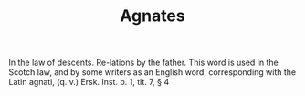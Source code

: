 ---
title: Agnates
letter: A
permalink: "/definitions/bld-agnates.html"
body: In the law of descents. Re-lations by the father. This word is used in the Scotch
  law, and by some writers as an English word, corresponding with the Latin agnati,
  (q. v.) Ersk. Inst. b. 1, tlt. 7, § 4
published_at: '2018-07-07'
source: Black's Law Dictionary 2nd Ed (1910)
layout: post
---